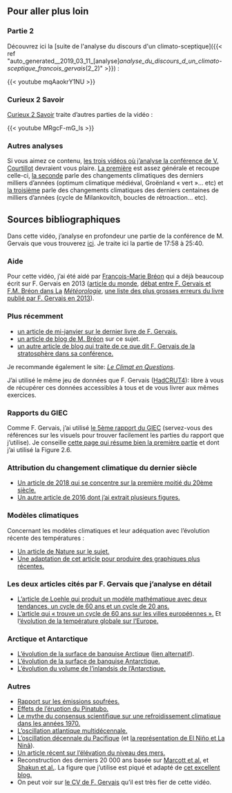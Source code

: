 ## Pour aller plus loin

### Partie 2

Découvrez ici la [suite de l'analyse du discours d'un climato-sceptique]({{< ref "auto_generated__2019_03_11_[analyse]_analyse_du_discours_d_un_climato-sceptique_francois_gervais_(2_2)" >}}) :

{{< youtube mqAaokrY1NU >}}


### Curieux 2 Savoir

[Curieux 2 Savoir](https://www.youtube.com/watch?v=MRgcF-mG_ls) traite d’autres
parties de la vidéo :

{{< youtube MRgcF-mG_ls >}}

### Autres analyses

Si vous aimez ce contenu, [les trois vidéos où j’analyse la conférence de V.
Courtillot](https://www.youtube.com/watch?v=WZb-y_N4ZwY&list=PLhgpBc0hGjStgGg6Y1Cw14eqA0hQn6WH3)
devraient vous plaire. [La
première](https://www.youtube.com/watch?v=WZb-y_N4ZwY&index=1&list=PLhgpBc0hGjStgGg6Y1Cw14eqA0hQn6WH3)
est assez générale et recoupe celle-ci, [la
seconde](https://www.youtube.com/watch?v=GMoqkWjSGvw&list=PLhgpBc0hGjStgGg6Y1Cw14eqA0hQn6WH3&index=2)
parle des changements climatiques des derniers milliers d’années (optimum
climatique médiéval, Groënland « vert »… etc) et [la
troisième](https://www.youtube.com/watch?v=n-NJ-B_IIFw&index=3&list=PLhgpBc0hGjStgGg6Y1Cw14eqA0hQn6WH3)
parle des changements climatiques des derniers centaines de milliers d’années
(cycle de Milankovitch, boucles de rétroaction... etc).

## Sources bibliographiques

Dans cette vidéo, j’analyse en profondeur une partie de la conférence de M.
Gervais que vous trouverez [ici](https://www.youtube.com/watch?v=iK3G8wqqp_k).
Je traite ici la partie de 17:58 à 25:40.

### Aide

Pour cette vidéo, j’ai été aidé par [François-Marie Bréon](https://twitter.com/fmbreon?lang=fr) qui a déjà beaucoup écrit sur F. Gervais en 2013 ([article du monde](https://www.lemonde.fr/sciences/article/2013/10/28/les-contre-verites-du-dernier-pamphlet-climatosceptique_3504317_1650684.html), [débat entre F. Gervais et F.M. Bréon dans La](http://documents.irevues.inist.fr/bitstream/handle/2042/54077/meteo_2014_86_68.pdf?sequence=1) _[Météorologie](http://documents.irevues.inist.fr/bitstream/handle/2042/54077/meteo_2014_86_68.pdf?sequence=1)_, [une liste des plus grosses erreurs du livre publié par F. Gervais en 2013](http://www.clubdesargonautes.org/livresetpublications/breon.php)).

### Plus récemment

- [un article de mi-janvier sur le dernier livre de F. Gervais.](http://www.francesoir.fr/societe-science-tech/le-rechauffement-climatique-un-leurre-escroquerie-climatosceptique-de-francois-gervais)  
- [un article de blog de M. Bréon](http://sogeco31.blogspot.com/2019/01/francois-gervais-passe-la-moulinette-de.html) sur ce sujet.
- [un autre article de blog qui traite de ce que dit F. Gervais de la stratosphère dans sa conférence.](https://sogeco31.blogspot.com/2019/01/des-precisions-stratospheriques-sur-le.html)

Je recommande également le site: _[Le Climat en Questions](http://www.climat-en-questions.fr)_.

J’ai utilisé le même jeu de données que F. Gervais ([HadCRUT4](https://crudata.uea.ac.uk/cru/data/temperature/)): libre à vous de récupérer ces données accessibles à tous et de vous livrer aux mêmes exercices.

### Rapports du GIEC

Comme F. Gervais, j’ai utilisé [le 5ème rapport du GIEC](https://www.ipcc.ch/report/ar5/wg1/) (servez-vous des références sur les visuels pour trouver facilement les parties du rapport que j’utilise). Je conseille [cette page qui résume bien la première partie](https://science2017.globalchange.gov/chapter/2/) et dont j’ai utilisé la Figure 2.6.

### Attribution du changement climatique du dernier siècle

- [Un article de 2018 qui se concentre sur la première moitié du 20ème siècle.](https://onlinelibrary.wiley.com/doi/pdf/10.1002/wcc.522)  
- [Un autre article de 2016 dont j’ai extrait plusieurs figures.](https://link.springer.com/article/10.1007/s00382-016-3025-7)  
  
### Modèles climatiques

Concernant les modèles climatiques et leur adéquation avec l’évolution récente des températures :

- [Un article de Nature sur le sujet.](https://www.nature.com/articles/ngeo2105.epdf)
- [Une adaptation de cet article pour produire des graphiques plus récentes.](http://www.realclimate.org/index.php/climate-model-projections-compared-to-observations/)

### Les deux articles cités par F. Gervais que j’analyse en détail

- [L’article de Loehle qui produit un modèle mathématique avec deux tendances, un cycle de 60 ans et un cycle de 20 ans.](https://arxiv.org/ftp/arxiv/papers/1206/1206.5845.pdf)
- [L’article qui « trouve un cycle de 60 ans sur les villes européennes ».](http://sci-hub.tw/https://www.clim-past.net/9/447/2013/cp-9-447-2013.pdf) Et l[‘évolution de la température globale sur l’Europe.](https://www.eea.europa.eu/data-and-maps/indicators/global-and-european-temperature-8/assessment)
  
### Arctique et Antarctique

- [L’évolution de la surface de banquise Arctique](https://nca2009.globalchange.gov/arctic-sea-ice-extent-annual-average/index.html) ([lien alternatif](http://environmentalforest.blogspot.com/2013/07/arctic-sea-ice-past-and-present.html)).
- [L’évolution de la surface de banquise Antarctique.](https://www.theweathernetwork.com/news/articles/global-sea-ice-hits-record-low-second-year-straight/93263)
- [L’évolution du volume de l’inlandsis de l’Antarctique.](https://www.nature.com/articles/s41586-018-0179-y)

### Autres

- [Rapport sur les émissions soufrées.](https://www.pnnl.gov/main/publications/external/technical_reports/PNNL-14537.pdf)
- [Effets de l’éruption du Pinatubo.](https://earthobservatory.nasa.gov/images/1510/global-effects-of-mount-pinatubo)
- [Le mythe du consensus scientifique sur une refroidissement climatique dans les années 1970.](https://journals.ametsoc.org/doi/10.1175/2008BAMS2370.1)
- [L’oscillation atlantique multidécennale.](https://www.esrl.noaa.gov/psd/data/correlation/amon.us.long.data)
- [L’oscillation décennale du Pacifique](http://research.jisao.washington.edu/pdo/PDO.latest) (et [la représentation de El Niño et La Ninã](https://www.ncdc.noaa.gov/sotc/global/2017/07/supplemental/page-2)).
- [Un article récent sur l’élévation du niveau des mers.](https://www.pnas.org/content/early/2017/05/16/1616007114)
- Reconstruction des derniers 20 000 ans basée sur [Marcott et al.](http://science.sciencemag.org/content/339/6124/1198) et [Shakun et al.](https://www.nature.com/articles/nature10915). La figure que j’utilise est piqué et adapté de [cet excellent blog.](https://tamino.wordpress.com/2013/03/22/global-temperature-change-the-big-picture/)
- On peut voir sur [le CV de F. Gervais](https://www.univ-tours.fr/site-de-l-universite/m-francois-gervais--235229.kjsp) qu’il est très fier de cette vidéo.

